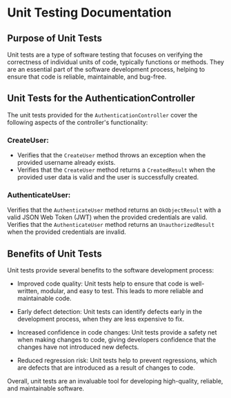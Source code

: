 
# Unit Testing Documentation
## Purpose of Unit Tests
Unit tests are a type of software testing that focuses on verifying the correctness of individual units of code, typically functions or methods. They are an essential part of the software development process, helping to ensure that code is reliable, maintainable, and bug-free.

## Unit Tests for the AuthenticationController
The unit tests provided for the `AuthenticationController` cover the following aspects of the controller's functionality:

### CreateUser:

- Verifies that the `CreateUser` method throws an exception when the provided username already exists.
- Verifies that the `CreateUser` method returns a `CreatedResult` when the provided user data is valid and the user is successfully created.
### AuthenticateUser:

Verifies that the `AuthenticateUser` method returns an `OkObjectResult` with a valid JSON Web Token (JWT) when the provided credentials are valid.
Verifies that the `AuthenticateUser` method returns an `UnauthorizedResult` when the provided credentials are invalid.

## Benefits of Unit Tests
Unit tests provide several benefits to the software development process:

- Improved code quality: Unit tests help to ensure that code is well-written, modular, and easy to test. This leads to more reliable and maintainable code.

- Early defect detection: Unit tests can identify defects early in the development process, when they are less expensive to fix.

- Increased confidence in code changes: Unit tests provide a safety net when making changes to code, giving developers confidence that the changes have not introduced new defects.

- Reduced regression risk: Unit tests help to prevent regressions, which are defects that are introduced as a result of changes to code.

Overall, unit tests are an invaluable tool for developing high-quality, reliable, and maintainable software.